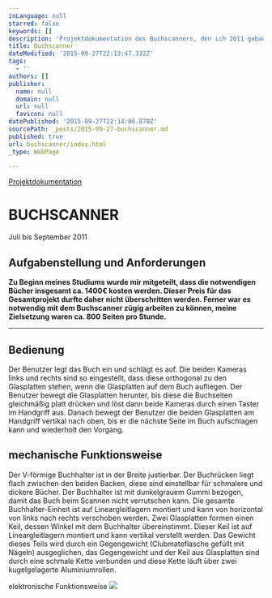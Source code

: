 ```yaml
---
inLanguage: null
starred: false
keywords: []
description: 'Projektdokumentation des Buchscanners, den ich 2011 gebaut habe'
title: Buchscanner
dateModified: '2015-09-27T22:13:47.332Z'
tags:
  - ''
authors: []
publisher:
  name: null
  domain: null
  url: null
  favicon: null
datePublished: '2015-09-27T22:14:06.878Z'
sourcePath: _posts/2015-09-27-buchscanner.md
published: true
url: buchscanner/index.html
_type: WebPage

---
```

[Projektdokumentation][0]

# BUCHSCANNER

Juli bis September 2011

## Aufgabenstellung und Anforderungen

**Zu Beginn meines Studiums wurde mir mitgeteilt, dass die notwendigen Bücher insgesamt ca. 1400€ kosten werden. Dieser Preis für das Gesamtprojekt durfte daher nicht überschritten werden. Ferner war es notwendig mit dem Buchscanner zügig arbeiten zu können, meine Zielsetzung waren ca. 800 Seiten pro Stunde.**

****

## Bedienung

Der Benutzer legt das Buch ein und schlägt es auf. Die beiden Kameras links und rechts sind so eingestellt, dass diese orthogonal zu den Glasplatten stehen, wenn die Glasplatten auf dem Buch aufliegen. Der Benutzer bewegt die Glasplatten herunter, bis diese die Buchseiten gleichmäßig platt drücken und löst dann beide Kameras durch einen Taster im Handgriff aus. Danach bewegt der Benutzer die beiden Glasplatten am Handgriff vertikal nach oben, bis er die nächste Seite im Buch aufschlagen kann und wiederholt den Vorgang.

## mechanische Funktionsweise

Der V-förmige Buchhalter ist in der Breite justierbar. Der Buchrücken liegt flach zwischen den beiden Backen, diese sind einstellbar für schmalere und dickere Bücher. Der Buchhalter ist mit dunkelgrauem Gummi bezogen, damit das Buch beim Scannen nicht verrutschen kann. Die gesamte Buchhalter-Einheit ist auf Lineargleitlagern montiert und kann von horizontal von links nach rechts verschoben werden.  Zwei Glasplatten formen einen Keil, dessen Winkel mit dem Buchhalter übereinstimmt. Dieser Keil ist auf Lineargleitlagern montiert und kann vertikal verstellt werden. Das Gewicht dieses Teils wird durch ein Gegengewicht (Clubmateflasche gefüllt mit Nägeln) ausgeglichen, das Gegengewicht und der Keil aus Glasplatten sind durch eine schmale Kette verbunden und diese Kette läuft über zwei kugelgelagerte Aluminiumrollen. 

elektronische Funktionsweise
![](https://the-grid-user-content.s3-us-west-2.amazonaws.com/36c4de5d-a9ca-4ffb-9de6-48a601bec5aa.JPG)

[0]: null